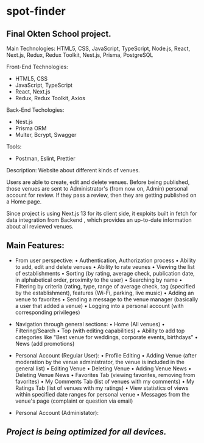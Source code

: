 # spot-finder

## Final Okten School project.

Main Technologies:
HTML5, CSS, JavaScript, TypeScript, Node.js, React, Next.js, Redux, Redux Toolkit, Nest.js, Prisma, PostgreSQL

Front-End Technologies:
- HTML5, CSS
- JavaScript, TypeScript
- React, Next.js
- Redux, Redux Toolkit, Axios

Back-End Techologies:
- Nest.js
- Prisma ORM
- Multer, Bcrypt, Swagger

Tools:
- Postman, Eslint, Prettier

Description:
Website about different kinds of venues. 

Users are able to create, edit and delete venues. Before being published, those venues are sent to Administrator's (from now on, Admin) personal account for review.
If they pass a review, then they are getting published on a Home page.

Since project is using Next.js 13 for its client side, it exploits built in fetch for data integration from Backend , which provides an up-to-date information about all reviewed venues.

## Main Features:

 - From user perspective:
    • Authentication, Authorization process
    • Ability to add, edit and delete venues
    • Ability to rate veunes
    • Viewing the list of establishments
    • Sorting (by rating, average check, publication date, in alphabetical order, proximity to the user)
    • Searching by name
    • Filtering by criteria (rating, type, range of average check, tag (specified by the establishment), features (Wi-Fi, parking, live music)
    • Adding an venue to favorites
    • Sending a message to the venue manager (basically a user that added a venue)
    • Logging into a personal account (with corresponding privileges)
    
- Navigation through general sections:
    • Home (All venues)
    • Filtering/Search
    • Top (with editing capabilities) + Ability to add top categories like "Best venue for weddings, corporate events, birthdays"
    • News (add promotions)
    
- Personal Account (Regular User):
    • Profile Editing
    • Adding Venue (after moderation by the venue administrator, the venue is included in the general list)
    • Editing Venue
    • Deleting Venue
    • Adding Venue News
    • Deleting Venue News
    • Favorites Tab (viewing favorites, removing from favorites)
    • My Comments Tab (list of venues with my comments)
    • My Ratings Tab (list of venues with my ratings)
    • View statistics of views within specified date ranges for personal venue
    • Messages from the venue's page (complaint or question via email)
    
- Personal Account (Administator):
    

## _Project is being optimized for all devices._
